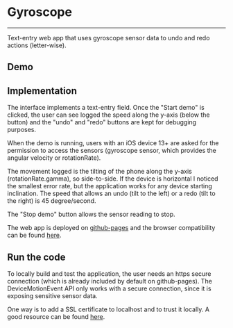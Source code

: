 # Gyroscope

---

Text-entry web app that uses gyroscope sensor data to undo and redo actions (letter-wise).

## Demo

## Implementation

The interface implements a text-entry field. Once the "Start demo" is clicked, the user can see logged the speed along the y-axis (below the button) and the "undo" and "redo" buttons are kept for debugging purposes.

When the demo is running, users with an iOS device 13+ are asked for the permission to access the sensors (gyroscope sensor, which provides the angular velocity or rotationRate).

The movement logged is the tilting of the phone along the y-axis (rotationRate.gamma), so side-to-side. If the device is horizontal I noticed the smallest error rate, but the application works for any device starting inclination. The speed that allows an undo (tilt to the left) or a redo (tilt to the right) is 45 degree/second.

The "Stop demo" button allows the sensor reading to stop.

The web app is deployed on [github-pages](https://veronica-gg.github.io/gyroscope/) and the browser compatibility can be found [here](https://developer.mozilla.org/en-US/docs/Web/API/DeviceMotionEvent/rotationRate#browser_compatibility).

## Run the code

To locally build and test the application, the user needs an https secure connection (which is already included by default on github-pages). The DeviceMotionEvent API only works with a secure connection, since it is exposing sensitive sensor data.

One way is to add a SSL certificate to localhost and to trust it locally. A good resource can be found [here](https://web.dev/how-to-use-local-https/).
